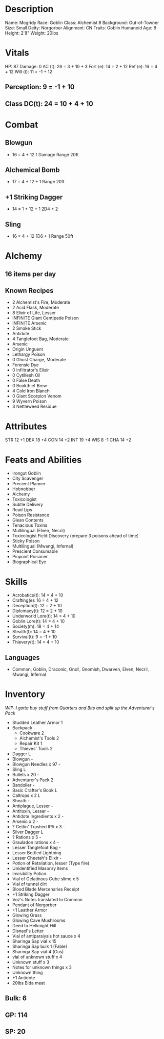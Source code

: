 <!-- markdownlint-disable MD004 -->
<!-- markdownlint-disable MD024 -->
<!-- markdownlint-disable MD025 -->
<!-- markdownlint-disable MD030 -->
<!-- markdownlint-disable MD036 -->

# Description

 Name:       Mogridy
 Race:       Goblin
 Class:      Alchemist 8
 Background: Out-of-Towner
 Size:       Small
 Deity:      Norgorber
 Alignment:  CN
 Traits:     Goblin Humanoid
 Age:        8
 Height:     2'8"
 Weight:     20lbs

# Vitals

 HP:       87
 Damage:   0
 AC (t):   26 = 3 + 10 + 3
 Fort (e): 14 =  2 + 12
 Ref (e):  16 =  4 + 12
 Will (t): 11 = -1 + 12

## Perception: 9 = -1 + 10

## Class DC(t): 24 = 10 + 4 + 10

# Combat

## Blowgun

+ 16 = 4 + 12
 1 Damage
 Range 20ft

## Alchemical Bomb

+ 17 = 4 + 12 + 1
 Range 20ft

## +1 Striking Dagger

+ 14 = 1 + 12 + 1
 2D4 + 2

## Sling

+ 16 = 4 + 12
 1D6 + 1
 Range 50ft

# Alchemy

## 16 items per day

## Known Recipes

- 2 Alchemist's Fire, Moderate
- 2 Acid Flask, Moderate
- 8 Elixir of Life, Lesser
-   INFINITE Giant Centipede Poison
-   INFINITE Arsenic
- 2 Smoke Stick
-   Antidote
- 4 Tanglefoot Bag, Moderate
-   Arsenic
-   Origin Unguent
-   Lethargy Poison
- 0 Ghost Charge, Moderate
-   Forensic Dye
- 0 Infiltrator's Elixir
- 0 Cytillesh Oil
- 0 False Death
- 0 Bookthief Brew
- 4 Cold Iron Blanch
- 0 Giant Scorpion Venom
- 9 Wyvern Poison
- 3 Nettleweed Residue

# Attributes

STR 12 +1
DEX 18 +4
CON 14 +2
INT 19 +4
WIS 8  -1
CHA 14 +2

# Feats and Abilities

- Irongut Goblin
- City Scavenger
- Precient Planner
- Hobnobber
- Alchemy
- Toxicologist
- Subtle Delivery
- Read Lips
- Poison Resistance
- Glean Contents
- Tenacious Toxins
- Multilingual (Elven, Necril)
- Toxicologist Field Discovery (prepare 3 poisons ahead of time)
- Sticky Poison
- Multilingual (Mwangi, Infernal)
- Prescient Consumable
- Pinpoint Poisoner
- Biographical Eye

# Skills

- Acrobatics(t):      14 =  4 + 10
- Crafting(e):        16 =  4 + 12
- Deception(t):       12 =  2 + 10
- Diplomacy(t):       12 =  2 + 10
- Underworld Lore(t): 14 =  4 + 10
- Goblin Lore(t):     14 =  4 + 10
- Society(m):         18 =  4 + 14
- Stealth(t):         14 =  4 + 10
- Survival(t):        9 = -1 + 10
- Thievery(t):        14 =  4 + 10

## Languages

- Common, Goblin, Draconic, Gnoll, Gnomish, Dwarven, Elven, Necril, Mwangi, Infernal

# Inventory

*WIP: I gotta buy stuff from Quarters and Bits and split up the Adventurer's Pack*

- Studded Leather Armor     1
- Backpack                  -
  - Cookware                2
  - Alchemist's Tools       2
  - Repair Kit              1
  - Thieves' Tools          2
- Dagger                    L
- Blowgun                   -
- Blowgun Needles x 97      -
- Sling                     L
- Bullets x 20              -
- Adventurer's Pack         2
- Bandolier                 -
- Basic Crafter's Book      L
- Caltrops x 2              L
- Sheath                    -
- Antiplague, Lesser        -
- Antitoxin, Lesser         -
- Antidote Ingredients x 2  -
- Arsenic x 2               -
- ? Gettin' Trashed IPA x 3 -
- Silver Dagger             L
- ? Rations x 5             -
- Grauladon rations x 4     -
- Lesser Tanglefoot Bag     -
- Lesser Bottled Lightning  -
- Lesser Cheetah's Elixir   -
- Potion of Retaliation, lesser (Type fire)
- Unidentified Masonry items
- Invisibility Potion
- Vial of Gelatinous Cube slime x 5
- Vial of tunnel dirt
- Blood Blade Mercenaries Receipt
- +1 Striking Dagger
- Voz's Notes translated to Common
- Pendant of Norgorber
- +1 Leather Armor
- Glowing Grass
- Glowing Cave Mushrooms
- Deed to Helknight Hill
- Disnael's Letter
- Vial of antiparalysis hot sauce x 4
- Sharinga Sap vial x 15
- Sharinga Sap bulk 1 (Fable)
- Sharinga Sap vial 4 (Gus)
- vial of unknown stuff x 4
- Unknown stuff x 3
- Notes for unknown things x 3
- Unknown thing
- +1 Antidote
- 20lbs Bida meat


## Bulk: 6

## GP: 114

## SP: 20
